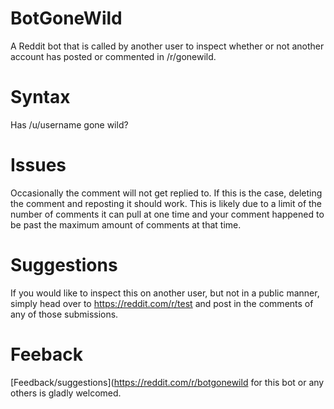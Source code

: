 # BotGoneWild
A Reddit bot that is called by another user to inspect whether or not another account has posted or commented in /r/gonewild.
# Syntax
Has /u/username gone wild?

# Issues
Occasionally the comment will not get replied to. If this is the case, deleting the comment and reposting it should work. This is likely due to a limit of the number of comments it can pull at one time and your comment happened to be past the maximum amount of comments at that time.

# Suggestions
If you would like to inspect this on another user, but not in a public manner, simply head over to https://reddit.com/r/test and post in the comments of any of those submissions.

# Feeback
[Feedback/suggestions](https://reddit.com/r/botgonewild for this bot or any others is gladly welcomed.
